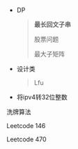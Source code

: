 - DP

  > **最长回文子串**
  >
  > 股票问题
  >
  > 最大子矩阵

- 设计类

  > Lfu



- 将ipv4转32位整数





洗牌算法

Leetcode 146

Leetcode 470









